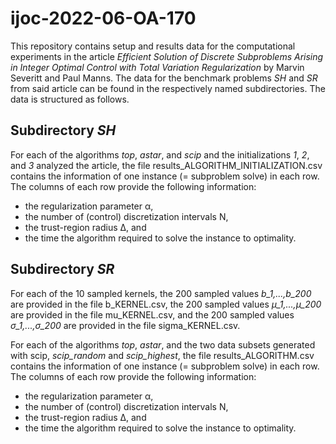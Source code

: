 # ijoc-2022-06-OA-170

This repository contains setup and results data for the computational experiments in the article _Efficient Solution of Discrete Subproblems Arising in Integer Optimal Control with Total Variation Regularization_ by Marvin Severitt and Paul Manns. The data for the benchmark problems _SH_ and _SR_ from said article can be found in the respectively named subdirectories. The data is structured as follows.

## Subdirectory _SH_

For each of the algorithms _top_, _astar_, and _scip_ and the initializations _1_, _2_, and _3_ analyzed the article, the file results_ALGORITHM_INITIALIZATION.csv contains the information of one instance (= subproblem solve) in each row. The columns of each row provide the following information:

* the regularization parameter &alpha;,
* the number of (control) discretization intervals N,
* the trust-region radius &Delta;, and
* the time the algorithm required to solve the instance to optimality.

## Subdirectory _SR_

For each of the 10 sampled kernels, the 200 sampled values _b\_1,...,b\_200_ are provided in the file b_KERNEL.csv, the 200 sampled values _&mu;\_1,...,&mu;\_200_ are provided in the file mu_KERNEL.csv, and the 200 sampled values _&sigma;\_1,...,&sigma;\_200_ are provided in the file sigma_KERNEL.csv. 

For each of the algorithms _top_, _astar_, and the two data subsets generated with scip, _scip\_random_ and _scip\_highest_, the file results_ALGORITHM.csv contains the information of one instance (= subproblem solve) in each row. The columns of each row provide the following information:

* the regularization parameter &alpha;,
* the number of (control) discretization intervals N,
* the trust-region radius &Delta;, and
* the time the algorithm required to solve the instance to optimality.
